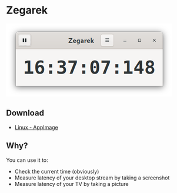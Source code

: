 # Zegarek

![Zegarek's main window](res/screenshot.png)

## Download
* [Linux - AppImage](https://github.com/konradmb/zegarek/releases/latest)

## Why?

You can use it to:
- Check the current time (obviously)
- Measure latency of your desktop stream by taking a screenshot
- Measure latency of your TV by taking a picture
